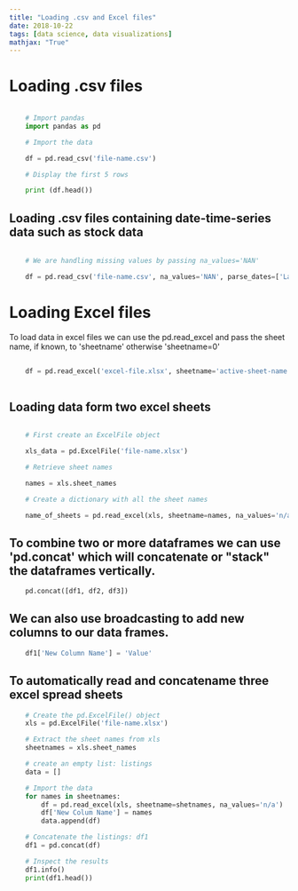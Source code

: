 ```yaml
---
title: "Loading .csv and Excel files"
date: 2018-10-22
tags: [data science, data visualizations]
mathjax: "True"
---
```



# Loading .csv files

```python
	
	# Import pandas
	import pandas as pd

	# Import the data

	df = pd.read_csv('file-name.csv')

	# Display the first 5 rows

	print (df.head())

```

## Loading .csv files containing date-time-series data such as stock data

```python
	
	# We are handling missing values by passing na_values='NAN'

	df = pd.read_csv('file-name.csv', na_values='NAN', parse_dates=['Last Update'])

```  

# Loading Excel files

To load data in excel files we can use the pd.read_excel and pass the sheet 
name, if known, to 'sheetname' otherwise 'sheetname=0' 

```python
	
	df = pd.read_excel('excel-file.xlsx', sheetname='active-sheet-name', na_values='n/a')
	
```

## Loading data form two excel sheets

```python

	# First create an ExcelFile object

	xls_data = pd.ExcelFile('file-name.xlsx')

	# Retrieve sheet names

	names = xls.sheet_names

	# Create a dictionary with all the sheet names

	name_of_sheets = pd.read_excel(xls, sheetname=names, na_values='n/a')

```

## To combine two or more dataframes we can use 'pd.concat' which will concatenate or "stack" the dataframes vertically.

```python
	pd.concat([df1, df2, df3])
```

## We can also use  **broadcasting** to add new columns to our data frames.

```python
	df1['New Column Name'] = 'Value'

```

## To automatically read and concatename three excel spread sheets

```python
	# Create the pd.ExcelFile() object
	xls = pd.ExcelFile('file-name.xlsx')

	# Extract the sheet names from xls
	sheetnames = xls.sheet_names

	# create an empty list: listings
	data = []

	# Import the data
	for names in sheetnames:
    	df = pd.read_excel(xls, sheetname=shetnames, na_values='n/a')
    	df['New Colum Name'] = names
    	data.append(df)

	# Concatenate the listings: df1
	df1 = pd.concat(df)

	# Inspect the results
	df1.info()
	print(df1.head())
```